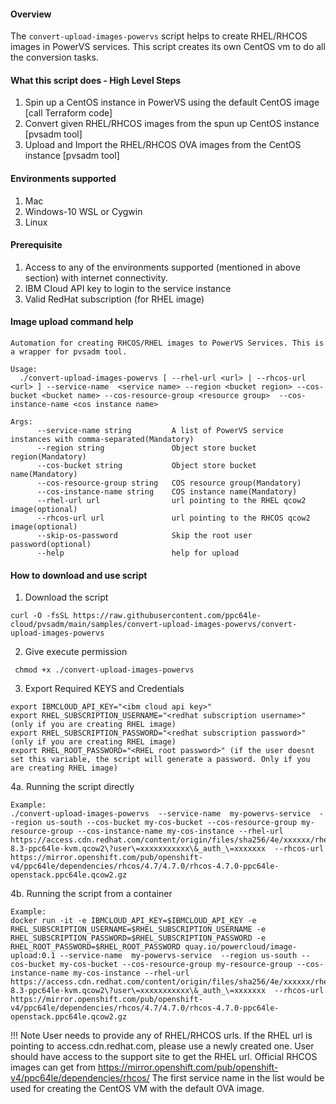 #### Overview
The `convert-upload-images-powervs` script helps to create RHEL/RHCOS images in PowerVS services. This script creates its own CentOS vm to do all the conversion tasks.

#### What this script does - High Level Steps
1. Spin up a CentOS instance in PowerVS using the default CentOS image [call Terraform code]
2. Convert given RHEL/RHCOS images from the spun up CentOS instance [pvsadm tool]
3. Upload and Import the RHEL/RHCOS OVA images from the CentOS instance [pvsadm tool]

#### Environments supported
1. Mac
2. Windows-10 WSL or Cygwin
3. Linux

#### Prerequisite
1. Access to any of the environments supported (mentioned in above section) with internet connectivity.
2. IBM Cloud API key to login to the service instance
3. Valid RedHat subscription (for RHEL image)

#### Image upload command help
```shell
Automation for creating RHCOS/RHEL images to PowerVS Services. This is a wrapper for pvsadm tool.

Usage:
  ./convert-upload-images-powervs [ --rhel-url <url> | --rhcos-url <url> ] --service-name  <service name> --region <bucket region> --cos-bucket <bucket name> --cos-resource-group <resource group>  --cos-instance-name <cos instance name>

Args:
      --service-name string         A list of PowerVS service instances with comma-separated(Mandatory)
      --region string               Object store bucket region(Mandatory)
      --cos-bucket string           Object store bucket name(Mandatory)
      --cos-resource-group string   COS resource group(Mandatory)
      --cos-instance-name string    COS instance name(Mandatory)
      --rhel-url url                url pointing to the RHEL qcow2 image(optional)
      --rhcos-url url               url pointing to the RHCOS qcow2 image(optional)
      --skip-os-password            Skip the root user password(optional)
      --help                        help for upload
```
#### How to download and use script
1. Download the script
```shell
curl -O -fsSL https://raw.githubusercontent.com/ppc64le-cloud/pvsadm/main/samples/convert-upload-images-powervs/convert-upload-images-powervs
```
2. Give execute permission
```shell
 chmod +x ./convert-upload-images-powervs
```
3. Export Required KEYS and Credentials
```shell
export IBMCLOUD_API_KEY="<ibm cloud api key>"
export RHEL_SUBSCRIPTION_USERNAME="<redhat subscription username>" (only if you are creating RHEL image)
export RHEL_SUBSCRIPTION_PASSWORD="<redhat subscription password>" (only if you are creating RHEL image)
export RHEL_ROOT_PASSWORD="<RHEL root password>" (if the user doesnt set this variable, the script will generate a password. Only if you are creating RHEL image)
```
4a. Running the script directly
```shell
Example:
./convert-upload-images-powervs  --service-name  my-powervs-service  --region us-south --cos-bucket my-cos-bucket --cos-resource-group my-resource-group --cos-instance-name my-cos-instance --rhel-url  https://access.cdn.redhat.com/content/origin/files/sha256/4e/xxxxxx/rhel-8.3-ppc64le-kvm.qcow2\?user\=xxxxxxxxxxx\&_auth_\=xxxxxxx  --rhcos-url  https://mirror.openshift.com/pub/openshift-v4/ppc64le/dependencies/rhcos/4.7/4.7.0/rhcos-4.7.0-ppc64le-openstack.ppc64le.qcow2.gz
```
4b. Running the script from a container
```shell
Example:
docker run -it -e IBMCLOUD_API_KEY=$IBMCLOUD_API_KEY -e  RHEL_SUBSCRIPTION_USERNAME=$RHEL_SUBSCRIPTION_USERNAME -e RHEL_SUBSCRIPTION_PASSWORD=$RHEL_SUBSCRIPTION_PASSWORD -e RHEL_ROOT_PASSWORD=$RHEL_ROOT_PASSWORD quay.io/powercloud/image-upload:0.1 --service-name  my-powervs-service  --region us-south --cos-bucket my-cos-bucket --cos-resource-group my-resource-group --cos-instance-name my-cos-instance --rhel-url  https://access.cdn.redhat.com/content/origin/files/sha256/4e/xxxxxx/rhel-8.3-ppc64le-kvm.qcow2\?user\=xxxxxxxxxxx\&_auth_\=xxxxxxx  --rhcos-url  https://mirror.openshift.com/pub/openshift-v4/ppc64le/dependencies/rhcos/4.7/4.7.0/rhcos-4.7.0-ppc64le-openstack.ppc64le.qcow2.gz
```

!!! Note
User needs to provide any of RHEL/RHCOS urls.
If the RHEL url is pointing to access.cdn.redhat.com, please use a newly created one. User should have access to the support site to get the RHEL url.
Official RHCOS images can get from https://mirror.openshift.com/pub/openshift-v4/ppc64le/dependencies/rhcos/
The first service name in the list would be used for creating the CentOS VM with the default OVA image.
